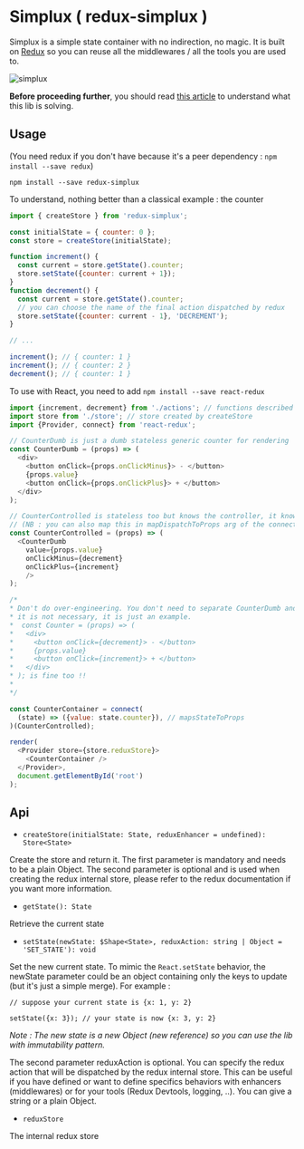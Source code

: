 # Simplux ( redux-simplux )

Simplux is a simple state container with no indirection, no magic. It is built on [Redux](https://github.com/reactjs/redux) so you can reuse all the middlewares / all the tools you are used to.

![simplux](https://cloud.githubusercontent.com/assets/1775047/22173939/225879b8-dfd1-11e6-8ffb-783020543590.png)

**Before proceeding further**, you should read [this article](https://jnoleau.github.io/cocoweet/The-state/) to understand what this lib is solving.

## Usage

(You need redux if you don't have because it's a peer dependency : `npm install --save redux`)

`npm install --save redux-simplux`

To understand, nothing better than a classical example : the counter

```js
import { createStore } from 'redux-simplux';

const initialState = { counter: 0 };
const store = createStore(initialState);

function increment() {
  const current = store.getState().counter;
  store.setState({counter: current + 1});
}
function decrement() {
  const current = store.getState().counter;
  // you can choose the name of the final action dispatched by redux
  store.setState({counter: current - 1}, 'DECREMENT');
}

// ...

increment(); // { counter: 1 }
increment(); // { counter: 2 }
decrement(); // { counter: 1 }
```

To use with React, you need to add `npm install --save react-redux`

```js
import {increment, decrement} from './actions'; // functions described above
import store from './store'; // store created by createStore
import {Provider, connect} from 'react-redux';

// CounterDumb is just a dumb stateless generic counter for rendering
const CounterDumb = (props) => (
  <div>
    <button onClick={props.onClickMinus}> - </button>
    {props.value}
    <button onClick={props.onClickPlus}> + </button>
  </div>
);

// CounterControlled is stateless too but knows the controller, it knows "increment" & "decrement".
// (NB : you can also map this in mapDispatchToProps arg of the connect function)
const CounterControlled = (props) => (
  <CounterDumb
    value={props.value}
    onClickMinus={decrement}
    onClickPlus={increment}
    />
);

/*
* Don't do over-engineering. You don't need to separate CounterDumb and CounterControlled if
* it is not necessary, it is just an example.
*  const Counter = (props) => (
*   <div>
*     <button onClick={decrement}> - </button>
*     {props.value}
*     <button onClick={increment}> + </button>
*   </div>
* ); is fine too !!
*
*/

const CounterContainer = connect(
  (state) => ({value: state.counter}), // mapsStateToProps
)(CounterControlled);

render(
  <Provider store={store.reduxStore}>
    <CounterContainer />
  </Provider>,
  document.getElementById('root')
);
```

## Api

* `createStore(initialState: State, reduxEnhancer = undefined): Store<State>`

Create the store and return it. The first parameter is mandatory and needs to be a plain Object. The second parameter is optional and is used when creating the redux internal store, please refer to the redux documentation if you want more information.

* `getState(): State`

Retrieve the current state

* `setState(newState: $Shape<State>, reduxAction: string | Object = 'SET_STATE'): void`

Set the new current state. To mimic the `React.setState` behavior, the newState parameter could be an object containing only the keys to update (but it's just a simple merge). For example :

```
// suppose your current state is {x: 1, y: 2}

setState({x: 3}); // your state is now {x: 3, y: 2}
```

*Note : The new state is a new Object (new reference) so you can use the lib with immutability pattern.*

The second parameter reduxAction is optional. You can specify the redux action that will be dispatched by the redux internal store. This can be useful if you have defined or want to define specifics behaviors with enhancers (middlewares) or for your tools (Redux Devtools, logging, ..). You can give a string or a plain Object.

* `reduxStore`

The internal redux store
